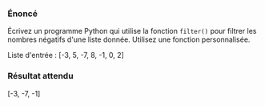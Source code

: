 ### Énoncé

Écrivez un programme Python qui utilise la fonction ```filter()``` pour filtrer les nombres négatifs d'une liste donnée. Utilisez une fonction personnalisée.

Liste d'entrée : [-3, 5, -7, 8, -1, 0, 2]

### Résultat attendu 

[-3, -7, -1]
